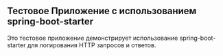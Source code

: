 ## Тестовое Приложение с использованием spring-boot-starter
Это тестовое приложение демонстрирует использование spring-boot-starter для логирования HTTP запросов и ответов.